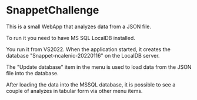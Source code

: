 # SnappetChallenge

This is a small WebApp that analyzes data from a JSON file.

To run it you need to have MS SQL LocalDB installed.

You run it from VS2022. When the application started, it creates the database "Snappet-ncalenic-20220116" on the LocalDB server.

The "Update database" item in the menu is used to load data from the JSON file into the database.

After loading the data into the MSSQL database, it is possible to see a couple of analyzes in tabular form via other menu items.


